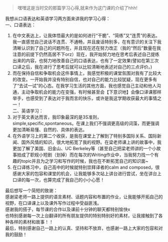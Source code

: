 > 嘿嘿这是当时交的那篇学习心得,就来作为这门课的介绍了hhh!    

我想从口语表达和英语学习两方面来讲我的学习心得：   
一、口语表达：  
1. 在中文表达上，让我体悟最大的是如何进行“干脆”、“简练”又“连贯”的表达。我一直感觉自己说话不连贯、不通畅，并且废话特别多，在有意识的关注下我清晰认识到了自己的问题所在，并且现在还在努力改正（我的“然后”数量在我注意的前提下仍然高居不下orz）现在，我开始努力地在思考后表述自己提练出来的内容，也努力地改善自己的口语表达，也有了一定效果(譬如在第三次口译之后，我在进行了思考后就可以比较清晰地表述对自己的三点评价。)  
2. 而在保持自信和争取机会这件事情上，我感觉积极的课堂氛围对我有了比较大的改变。一开始我并没有特别自信，也对自己的能力比较犹疑，现在更多有了“去试一试”的心态。在我学习生活的其他方面，我也感觉自己主动和他人沟通，主动争取机会的能力在变强，有时候甚至会【下意识地】会像口译课那样举手，也感受到了表达对于我而言的快乐，或许是我这学期收获最大的事情之一！  
二、英语学习：  
1. 对于英文表达而言，我印象最深的是3S准则，simple,specific,spontaneous。在课上我们不强调更高级的词藻，而更强调更加清晰易懂、自然的、具体的表达。  
2. 在外语学习上的第二个收获，是我在课堂上了解到了特别多国际关系、国际新闻、国外风情的知识，很大地拓宽了我的视野。在梁老师课上讲的故事中，我更加了解了美国、旧金山、UC Berkeley等（甚至自己把梁老师讲的一个小故事拍成了职规小短剧（划掉）而在每次的Writing作业中，当我努力找一个有趣的topic并且为之学习和写作的时候，我也在不断拓宽自己的知识面~  
3. 在口译练习中，自己高中的时候就特别崇拜译者的calm and composed，很感谢大家的包容和课堂的机会，让我能够多次站上讲台进行尝试，坐在讲台上口译的每一次，也算完成了我自己的小小心愿！  

最后想写一个简短的致谢：  
感谢梁老师一路上提供的语言素材、话题内容和布置的作业，让我能够开拓自己的视野，在口译课上以及课外写作过程中受益匪浅。  
感谢我的搭子，每节课的合作以及课前十分钟的聊天都特别愉快x  
也特别感谢每一次上台翻译的所有朋友提供的特别特别好的素材，让我接触到了各种各样的素材和故事！！  
最后，特别感谢自己一路上的认真、坚持和不放弃，也感谢一路上大家的包容和对我的鼓励！  
